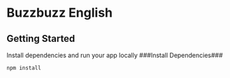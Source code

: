 # Buzzbuzz English
## Getting Started
Install dependencies and run your app locally
###Install Dependencies###
```
npm install
```


